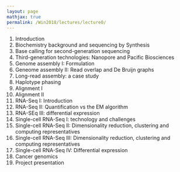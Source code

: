 ```yaml
---
layout: page
mathjax: true
permalink: /Win2018/lectures/lecture0/
---
```


  1.  Introduction
  2.  Biochemistry background and sequencing by Synthesis
  3.  Base calling for second-generation sequencing
  4.  Third-generation technologies: Nanopore and Pacific Biosciences
  5.  Genome assembly I: Formulation
  6.  Geneome assembly II: Read overlap and De Bruijn graphs
  7.  Long-read assembly: a case study
  8.  Haplotype phasing
  9.  Alignment I
  10. Alignment II
  11. RNA-Seq I: Introduction
  12.  RNA-Seq II: Quantification vs the EM algorithm
  13. RNA-SEq III: differential expression
  14.  Single-cell RNA-Seq I: technology and challenges
  15.  Single-cell RNA-Seq II:  Dimensionality reduction, clustering and computing representatives
  16.  Single-cell RNA-Seq III: Dimensionality reduction, clustering and computing representatives
  17. Single-cell RNA-Seq IV: Differential expression
  18. Cancer genomics
  19. Project presentation
